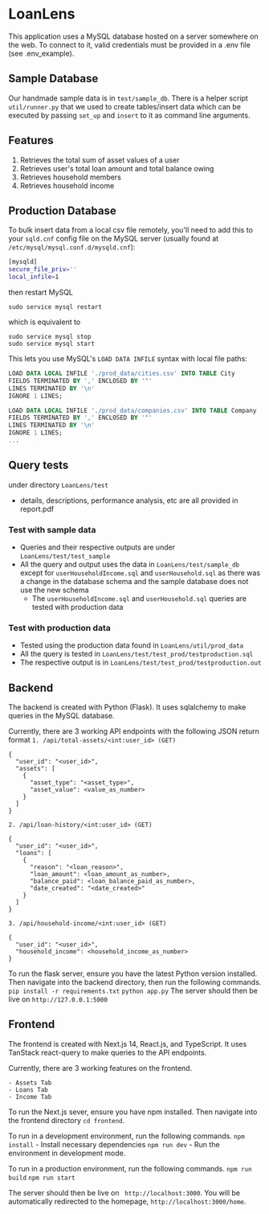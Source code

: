 # LoanLens

This application uses a MySQL database hosted on a server somewhere on the web.
To connect to it, valid credentials must be provided in a .env file (see .env_example).

## Sample Database

Our handmade sample data is in `test/sample_db`. There is a helper script `util/runner.py` that we used to create tables/insert data which can be executed by passing `set_up` and `insert` to it as command line arguments.

## Features

1. Retrieves the total sum of asset values of a user
2. Retrieves user's total loan amount and total balance owing
3. Retrieves household members
4. Retrieves household income

## Production Database

To bulk insert data from a local csv file remotely, you'll need to add this to your `sqld.cnf` config file on the MySQL server (usually found at `/etc/mysql/mysql.conf.d/mysqld.cnf`):

```bash
[mysqld]
secure_file_priv=''
local_infile=1
```

then restart MySQL

```
sudo service mysql restart
```

which is equivalent to

```
sudo service mysql stop
sudo service mysql start
```

This lets you use MySQL's `LOAD DATA INFILE` syntax with local file paths:

```sql
LOAD DATA LOCAL INFILE './prod_data/cities.csv' INTO TABLE City
FIELDS TERMINATED BY ',' ENCLOSED BY '"'
LINES TERMINATED BY '\n'
IGNORE 1 LINES;

LOAD DATA LOCAL INFILE './prod_data/companies.csv' INTO TABLE Company
FIELDS TERMINATED BY ',' ENCLOSED BY '"'
LINES TERMINATED BY '\n'
IGNORE 1 LINES;
...
```

## Query tests

under directory `LoanLens/test`

- details, descriptions, performance analysis, etc are all provided in report.pdf

### Test with sample data

- Queries and their respective outputs are under `LoanLens/test/test_sample`
- All the query and output uses the data in `LoanLens/test/sample_db` except for `userHouseholdIncome.sql` and `userHousehold.sql` as there was a change in the database schema and the sample database does not use the new schema
  - The `userHouseholdIncome.sql` and `userHousehold.sql` queries are tested with production data

### Test with production data

- Tested using the production data found in `LoanLens/util/prod_data`
- All the query is tested in `LoanLens/test/test_prod/testproduction.sql`
- The respective output is in `LoanLens/test/test_prod/testproduction.out`

## Backend

The backend is created with Python (Flask). It uses sqlalchemy to make queries in the MySQL database.

Currently, there are 3 working API endpoints with the following JSON return format
`1. /api/total-assets/<int:user_id> (GET)`

```
{
  "user_id": "<user_id>",
  "assets": [
    {
      "asset_type": "<asset_type>",
      "asset_value": <value_as_number>
    }
  ]
}
```

`2. /api/loan-history/<int:user_id> (GET)`

```
{
  "user_id": "<user_id>",
  "loans": [
    {
      "reason": "<loan_reason>",
      "loan_amount": <loan_amount_as_number>,
      "balance_paid": <loan_balance_paid_as_number>,
      "date_created": "<date_created>"
    }
  ]
}
```

`3. /api/household-income/<int:user_id> (GET)`

```
{
  "user_id": "<user_id>",
  "household_income": <household_income_as_number>
}
```

To run the flask server, ensure you have the latest Python version installed. Then navigate into the backend directory, then run the following commands.
`pip install -r requirements.txt`
`python app.py`
The server should then be live on `http://127.0.0.1:5000`

## Frontend

The frontend is created with Next.js 14, React.js, and TypeScript. It uses TanStack react-query to make queries to the API endpoints.

Currently, there are 3 working features on the frontend.

    - Assets Tab
    - Loans Tab
    - Income Tab

To run the Next.js sever, ensure you have npm installed. Then navigate into the frontend directory `cd frontend`.

To run in a development environment, run the following commands.
`npm install` - Install necessary dependencies
`npm run dev` - Run the environment in development mode.

To run in a production environment, run the following commands.
`npm run build`
`npm run start`

The server should then be live on ` http://localhost:3000`. You will be automatically redirected to the homepage, `http://localhost:3000/home`.
